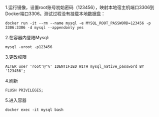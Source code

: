 1.运行镜像，设置root账号初始密码（123456），映射本地宿主机端口3306到Docker端口3306。测试过程没有挂载本地数据盘：

```shell
docker run -it --rm --name mysql -e MYSQL_ROOT_PASSWORD=123456 -p 3306:3306 -d mysql --appendonly yes
```

2.在容器内登陆Mysql:

```shell
mysql -uroot -p123456
```

3.更改权限

```shell
ALTER user 'root'@'%' IDENTIFIED WITH mysql_native_password BY '123456';
```

4.刷新

```shell
FLUSH PRIVILEGES;
```

5.进入容器
```shell
docker exec -it mysql bash
```
